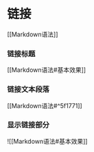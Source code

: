 # 链接
[[Markdown语法]]
### 链接标题
[[Markdown语法#基本效果]]
### 链接文本段落
[[Markdown语法#^5f1771]]
### 显示链接部分
![[Markdown语法#基本效果]]
